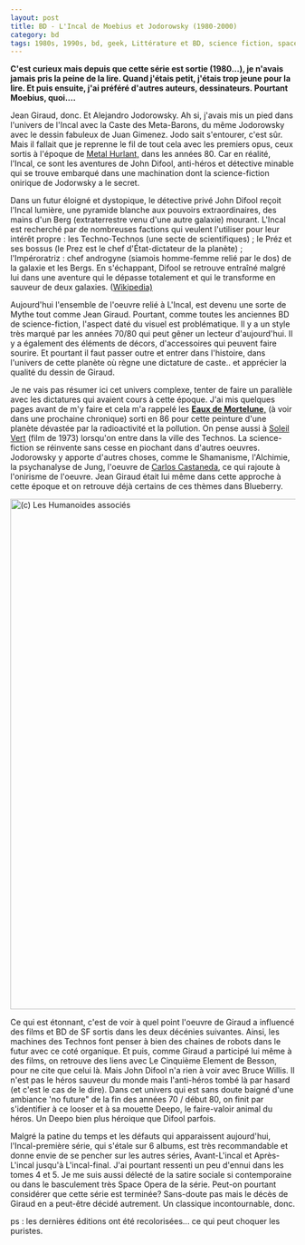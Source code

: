 ```yaml
---
layout: post
title: BD - L'Incal de Moebius et Jodorowsky (1980-2000)
category: bd
tags: 1980s, 1990s, bd, geek, Littérature et BD, science fiction, space opera
---
```

**C'est curieux mais depuis que cette série est sortie (1980...), je n'avais jamais pris la peine de la lire. Quand j'étais petit, j'étais trop jeune pour la lire. Et puis ensuite, j'ai préféré d'autres auteurs, dessinateurs. Pourtant Moebius, quoi....**

Jean Giraud, donc. Et Alejandro Jodorowsky. Ah si, j'avais mis un pied dans l'univers de l'Incal avec la Caste des Meta-Barons, du même Jodorowsky avec le dessin fabuleux de Juan Gimenez. Jodo sait s'entourer, c'est sûr. Mais il fallait que je reprenne le fil de tout cela avec les premiers opus, ceux sortis à l'époque de <a href="https://fr.wikipedia.org/wiki/Métal_hurlant">Metal Hurlant,</a> dans les années 80. Car en réalité, l'Incal, ce sont les aventures de John Difool, anti-héros et détective minable qui se trouve embarqué dans une machination dont la science-fiction onirique de Jodorwsky a le secret.

Dans un futur éloigné et dystopique, le détective privé John Difool reçoit l'Incal lumière, une pyramide blanche aux pouvoirs extraordinaires, des mains d'un Berg (extraterrestre venu d'une autre galaxie) mourant. L'Incal est recherché par de nombreuses factions qui veulent l'utiliser pour leur intérêt propre : les Techno-Technos (une secte de scientifiques) ; le Préz et ses bossus (le Prez est le chef d'État-dictateur de la planète) ; l'Impéroratriz : chef androgyne (siamois homme-femme relié par le dos) de la galaxie et les Bergs. En s'échappant, Difool se retrouve entraîné malgré lui dans une aventure qui le dépasse totalement et qui le transforme en sauveur de deux galaxies. (<a href="https://fr.wikipedia.org/wiki/L'Incal#L.27histoire">Wikipedia)</a>

Aujourd'hui l'ensemble de l'oeuvre relié à L'Incal, est devenu une sorte de Mythe tout comme Jean Giraud. Pourtant, comme toutes les anciennes BD de science-fiction, l'aspect daté du visuel est problématique. Il y a un style très marqué par les années 70/80 qui peut gêner un lecteur d'aujourd'hui. Il y a également des éléments de décors, d'accessoires qui peuvent faire sourire. Et pourtant il faut passer outre et entrer dans l'histoire, dans l'univers de cette planète où règne une dictature de caste.. et apprécier la qualité du dessin de Giraud.

Je ne vais pas résumer ici cet univers complexe, tenter de faire un parallèle avec les dictatures qui avaient cours à cette époque. J'ai mis quelques pages avant de m'y faire et cela m'a rappelé les <a href="https://fr.wikipedia.org/wiki/Les_Eaux_de_Mortelune">**Eaux de Mortelune**,</a> (à voir dans une prochaine chronique) sorti en 86 pour cette peinture d'une planète dévastée par la radioactivité et la pollution. On pense aussi à <a href="https://fr.wikipedia.org/wiki/Soleil_vert">Soleil Vert</a> (film de 1973) lorsqu'on entre dans la ville des Technos. La science-fiction se réinvente sans cesse en piochant dans d'autres oeuvres. Jodorowsky y apporte d'autres choses, comme le Shamanisme, l'Alchimie, la psychanalyse de Jung, l'oeuvre de <a href="https://fr.wikipedia.org/wiki/Carlos_Castaneda">Carlos Castaneda</a>, ce qui rajoute à l'onirisme de l'oeuvre. Jean Giraud était lui même dans cette approche à cette époque et on retrouve déjà certains de ces thèmes dans Blueberry.

<img class="size-medium" src="http://www.humano.com/assets/CatalogueArticle/3311/Pages-de-incal_premieres_pages_Page_2_big.jpg" alt="(c) Les Humanoides associés" width="678" height="900" />

Ce qui est étonnant, c'est de voir à quel point l'oeuvre de Giraud a influencé des films et BD de SF sortis dans les deux décénies suivantes. Ainsi, les machines des Technos font penser à bien des chaines de robots dans le futur avec ce coté organique. Et puis, comme Giraud a participé lui même à des films, on retrouve des liens avec Le Cinquième Element de Besson, pour ne cite que celui là. Mais John Difool n'a rien à voir avec Bruce Willis. Il n'est pas le héros sauveur du monde mais l'anti-héros tombé là par hasard (et c'est le cas de le dire). Dans cet univers qui est sans doute baigné d'une ambiance 'no future" de la fin des années 70 / début 80, on finit par s'identifier à ce looser et à sa mouette Deepo, le faire-valoir animal du héros. Un Deepo bien plus héroique que Difool parfois.

Malgré la patine du temps et les défauts qui apparaissent aujourd'hui, l'Incal-première série, qui s'étale sur 6 albums, est très recommandable et donne envie de se pencher sur les autres séries, Avant-L'incal et Après-L'incal jusqu'à L'incal-final. J'ai pourtant ressenti un peu d'ennui dans les tomes 4 et 5. Je me suis aussi délecté de la satire sociale si contemporaine ou dans le basculement très Space Opera de la série. Peut-on pourtant considérer que cette série est terminée? Sans-doute pas mais le décès de Giraud en a peut-être décidé autrement. Un classique incontournable, donc.

ps : les dernières éditions ont été recolorisées... ce qui peut choquer les puristes. 
